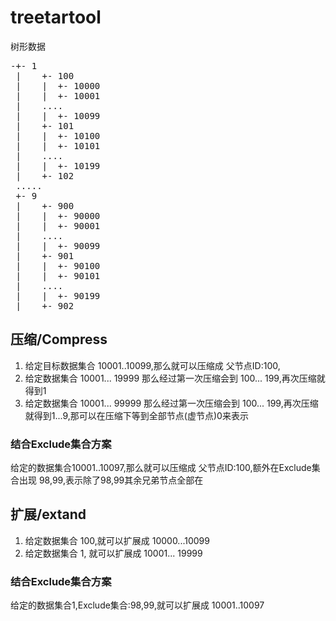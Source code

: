 # treetartool
树形数据
<pre>
-+- 1
 |    +- 100
 |    |  +- 10000
 |    |  +- 10001
 |    ....
 |    |  +- 10099
 |    +- 101
 |    |  +- 10100
 |    |  +- 10101
 |    ....
 |    |  +- 10199
 |    +- 102
 .....
 +- 9
 |    +- 900
 |    |  +- 90000
 |    |  +- 90001
 |    ....
 |    |  +- 90099
 |    +- 901
 |    |  +- 90100
 |    |  +- 90101
 |    ....
 |    |  +- 90199
 |    +- 902
</pre>
 
## 压缩/Compress
1. 给定目标数据集合 10001..10099,那么就可以压缩成 父节点ID:100,
2. 给定数据集合 10001... 19999 那么经过第一次压缩会到 100... 199,再次压缩就得到1
3. 给定数据集合 10001... 99999 那么经过第一次压缩会到 100... 199,再次压缩就得到1...9,那可以在压缩下等到全部节点(虚节点)0来表示

### 结合Exclude集合方案
给定的数据集合10001..10097,那么就可以压缩成 父节点ID:100,额外在Exclude集合出现 98,99,表示除了98,99其余兄弟节点全部在

## 扩展/extand
1. 给定数据集合 100,就可以扩展成 10000...10099
2. 给定数据集合 1, 就可以扩展成 10001... 19999

### 结合Exclude集合方案
给定的数据集合1,Exclude集合:98,99,就可以扩展成  10001..10097